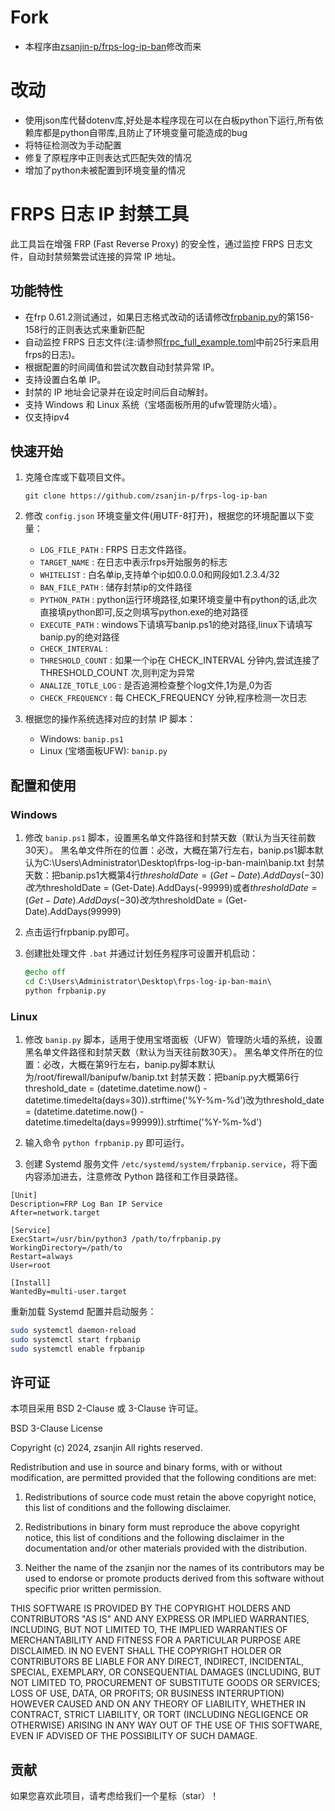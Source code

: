 # Fork
- 本程序由[zsanjin-p/frps-log-ip-ban](https://github.com/zsanjin-p/frps-log-ip-ban)修改而来
# 改动
- 使用json库代替dotenv库,好处是本程序现在可以在白板python下运行,所有依赖库都是python自带库,且防止了环境变量可能造成的bug
- 将特征检测改为手动配置
- 修复了原程序中正则表达式匹配失效的情况
- 增加了python未被配置到环境变量的情况
# FRPS 日志 IP 封禁工具

此工具旨在增强 FRP (Fast Reverse Proxy) 的安全性，通过监控 FRPS 日志文件，自动封禁频繁尝试连接的异常 IP 地址。

## 功能特性
- 在frp 0.61.2测试通过，如果日志格式改动的话请修改[frpbanip.py](https://github.com/Sksjx/frps-log-ip-ban/blob/main/frpbanip.py)的第156-158行的正则表达式来重新匹配
- 自动监控 FRPS 日志文件(注:请参照[frpc_full_example.toml](https://github.com/fatedier/frp/blob/dev/conf/frpc_full_example.toml)中前25行来启用frps的日志)。
- 根据配置的时间阈值和尝试次数自动封禁异常 IP。
- 支持设置白名单 IP。
- 封禁的 IP 地址会记录并在设定时间后自动解封。
- 支持 Windows 和 Linux 系统（宝塔面板所用的ufw管理防火墙）。
- 仅支持ipv4

## 快速开始

1. 克隆仓库或下载项目文件。
   ```
   git clone https://github.com/zsanjin-p/frps-log-ip-ban
   ```

2. 修改 `config.json` 环境变量文件(用UTF-8打开)，根据您的环境配置以下变量：

   - `LOG_FILE_PATH` : FRPS 日志文件路径。
   - `TARGET_NAME` : 在日志中表示frps开始服务的标志
   - `WHITELIST` : 白名单ip,支持单个ip如0.0.0.0和网段如1.2.3.4/32
   - `BAN_FILE_PATH` : 储存封禁ip的文件路径
   - `PYTHON_PATH` : python运行环境路径,如果环境变量中有python的话,此次直接填python即可,反之则填写python.exe的绝对路径
   - `EXECUTE_PATH` : windows下请填写banip.ps1的绝对路径,linux下请填写banip.py的绝对路径
   - `CHECK_INTERVAL` : 
   - `THRESHOLD_COUNT` : 如果一个ip在 CHECK_INTERVAL 分钟内,尝试连接了 THRESHOLD_COUNT 次,则判定为异常
   - `ANALIZE_TOTLE_LOG` : 是否追溯检查整个log文件,1为是,0为否
   - `CHECK_FREQUENCY` : 每 CHECK_FREQUENCY 分钟,程序检测一次日志

3. 根据您的操作系统选择对应的封禁 IP 脚本：

   - Windows: `banip.ps1`
   - Linux (宝塔面板UFW): `banip.py`

## 配置和使用

### Windows

1. 修改 `banip.ps1` 脚本，设置黑名单文件路径和封禁天数（默认为当天往前数30天）。
黑名单文件所在的位置：必改，大概在第7行左右，banip.ps1脚本默认为C:\Users\Administrator\Desktop\frps-log-ip-ban-main\banip.txt
封禁天数：把banip.ps1大概第4行$thresholdDate = (Get-Date).AddDays(-30)改为$thresholdDate = (Get-Date).AddDays(-99999)或者$thresholdDate = (Get-Date).AddDays(-30)改为$thresholdDate = (Get-Date).AddDays(99999)

2. 点击运行frpbanip.py即可。

3. 创建批处理文件 `.bat` 并通过计划任务程序可设置开机启动：
   ```bat
   @echo off
   cd C:\Users\Administrator\Desktop\frps-log-ip-ban-main\
   python frpbanip.py
   ```

### Linux

1. 修改 `banip.py` 脚本，适用于使用宝塔面板（UFW）管理防火墙的系统，设置黑名单文件路径和封禁天数（默认为当天往前数30天）。
黑名单文件所在的位置：必改，大概在第9行左右，banip.py脚本默认为/root/firewall/banipufw/banip.txt
封禁天数：把banip.py大概第6行threshold_date = (datetime.datetime.now() - datetime.timedelta(days=30)).strftime('%Y-%m-%d')改为threshold_date = (datetime.datetime.now() - datetime.timedelta(days=99999)).strftime('%Y-%m-%d')

2. 输入命令 `python frpbanip.py` 即可运行。

3. 创建 Systemd 服务文件 `/etc/systemd/system/frpbanip.service`，将下面内容添加进去，注意修改 Python 路径和工作目录路径。

```
[Unit]
Description=FRP Log Ban IP Service
After=network.target

[Service]
ExecStart=/usr/bin/python3 /path/to/frpbanip.py
WorkingDirectory=/path/to
Restart=always
User=root

[Install]
WantedBy=multi-user.target
```


   重新加载 Systemd 配置并启动服务：
   ```bash
   sudo systemctl daemon-reload
   sudo systemctl start frpbanip
   sudo systemctl enable frpbanip
   ```

## 许可证

本项目采用 BSD 2-Clause 或 3-Clause 许可证。

BSD 3-Clause License

Copyright (c) 2024, zsanjin
All rights reserved.

Redistribution and use in source and binary forms, with or without
modification, are permitted provided that the following conditions are met:

1. Redistributions of source code must retain the above copyright notice, this
   list of conditions and the following disclaimer.

2. Redistributions in binary form must reproduce the above copyright notice,
   this list of conditions and the following disclaimer in the documentation
   and/or other materials provided with the distribution.

3. Neither the name of the zsanjin nor the names of its contributors may be used
   to endorse or promote products derived from this software without specific
   prior written permission.

THIS SOFTWARE IS PROVIDED BY THE COPYRIGHT HOLDERS AND CONTRIBUTORS "AS IS"
AND ANY EXPRESS OR IMPLIED WARRANTIES, INCLUDING, BUT NOT LIMITED TO, THE
IMPLIED WARRANTIES OF MERCHANTABILITY AND FITNESS FOR A PARTICULAR PURPOSE ARE
DISCLAIMED. IN NO EVENT SHALL THE COPYRIGHT HOLDER OR CONTRIBUTORS BE LIABLE FOR
ANY DIRECT, INDIRECT, INCIDENTAL, SPECIAL, EXEMPLARY, OR CONSEQUENTIAL DAMAGES
(INCLUDING, BUT NOT LIMITED TO, PROCUREMENT OF SUBSTITUTE GOODS OR SERVICES;
LOSS OF USE, DATA, OR PROFITS; OR BUSINESS INTERRUPTION) HOWEVER CAUSED AND ON
ANY THEORY OF LIABILITY, WHETHER IN CONTRACT, STRICT LIABILITY, OR TORT
(INCLUDING NEGLIGENCE OR OTHERWISE) ARISING IN ANY WAY OUT OF THE USE OF THIS
SOFTWARE, EVEN IF ADVISED OF THE POSSIBILITY OF SUCH DAMAGE.


## 贡献

如果您喜欢此项目，请考虑给我们一个星标（star）！


